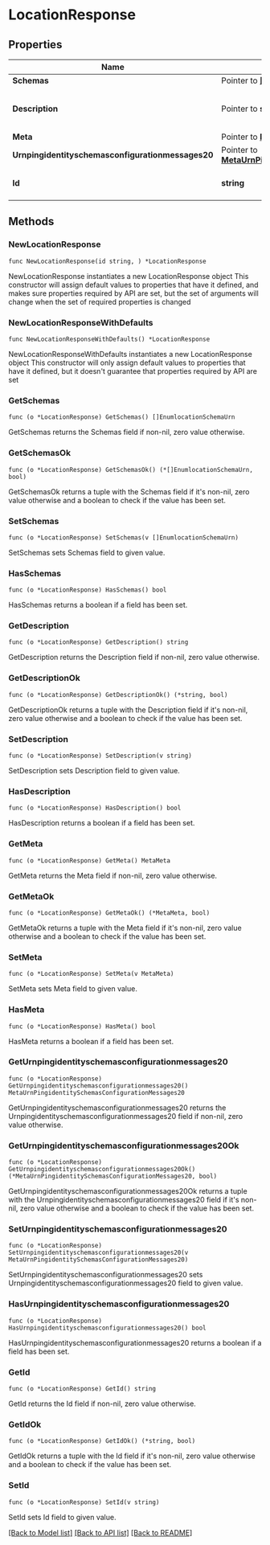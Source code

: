 # LocationResponse

## Properties

Name | Type | Description | Notes
------------ | ------------- | ------------- | -------------
**Schemas** | Pointer to [**[]EnumlocationSchemaUrn**](EnumlocationSchemaUrn.md) |  | [optional] 
**Description** | Pointer to **string** | A description for this Location | [optional] 
**Meta** | Pointer to [**MetaMeta**](MetaMeta.md) |  | [optional] 
**Urnpingidentityschemasconfigurationmessages20** | Pointer to [**MetaUrnPingidentitySchemasConfigurationMessages20**](MetaUrnPingidentitySchemasConfigurationMessages20.md) |  | [optional] 
**Id** | **string** | Name of the Location | 

## Methods

### NewLocationResponse

`func NewLocationResponse(id string, ) *LocationResponse`

NewLocationResponse instantiates a new LocationResponse object
This constructor will assign default values to properties that have it defined,
and makes sure properties required by API are set, but the set of arguments
will change when the set of required properties is changed

### NewLocationResponseWithDefaults

`func NewLocationResponseWithDefaults() *LocationResponse`

NewLocationResponseWithDefaults instantiates a new LocationResponse object
This constructor will only assign default values to properties that have it defined,
but it doesn't guarantee that properties required by API are set

### GetSchemas

`func (o *LocationResponse) GetSchemas() []EnumlocationSchemaUrn`

GetSchemas returns the Schemas field if non-nil, zero value otherwise.

### GetSchemasOk

`func (o *LocationResponse) GetSchemasOk() (*[]EnumlocationSchemaUrn, bool)`

GetSchemasOk returns a tuple with the Schemas field if it's non-nil, zero value otherwise
and a boolean to check if the value has been set.

### SetSchemas

`func (o *LocationResponse) SetSchemas(v []EnumlocationSchemaUrn)`

SetSchemas sets Schemas field to given value.

### HasSchemas

`func (o *LocationResponse) HasSchemas() bool`

HasSchemas returns a boolean if a field has been set.

### GetDescription

`func (o *LocationResponse) GetDescription() string`

GetDescription returns the Description field if non-nil, zero value otherwise.

### GetDescriptionOk

`func (o *LocationResponse) GetDescriptionOk() (*string, bool)`

GetDescriptionOk returns a tuple with the Description field if it's non-nil, zero value otherwise
and a boolean to check if the value has been set.

### SetDescription

`func (o *LocationResponse) SetDescription(v string)`

SetDescription sets Description field to given value.

### HasDescription

`func (o *LocationResponse) HasDescription() bool`

HasDescription returns a boolean if a field has been set.

### GetMeta

`func (o *LocationResponse) GetMeta() MetaMeta`

GetMeta returns the Meta field if non-nil, zero value otherwise.

### GetMetaOk

`func (o *LocationResponse) GetMetaOk() (*MetaMeta, bool)`

GetMetaOk returns a tuple with the Meta field if it's non-nil, zero value otherwise
and a boolean to check if the value has been set.

### SetMeta

`func (o *LocationResponse) SetMeta(v MetaMeta)`

SetMeta sets Meta field to given value.

### HasMeta

`func (o *LocationResponse) HasMeta() bool`

HasMeta returns a boolean if a field has been set.

### GetUrnpingidentityschemasconfigurationmessages20

`func (o *LocationResponse) GetUrnpingidentityschemasconfigurationmessages20() MetaUrnPingidentitySchemasConfigurationMessages20`

GetUrnpingidentityschemasconfigurationmessages20 returns the Urnpingidentityschemasconfigurationmessages20 field if non-nil, zero value otherwise.

### GetUrnpingidentityschemasconfigurationmessages20Ok

`func (o *LocationResponse) GetUrnpingidentityschemasconfigurationmessages20Ok() (*MetaUrnPingidentitySchemasConfigurationMessages20, bool)`

GetUrnpingidentityschemasconfigurationmessages20Ok returns a tuple with the Urnpingidentityschemasconfigurationmessages20 field if it's non-nil, zero value otherwise
and a boolean to check if the value has been set.

### SetUrnpingidentityschemasconfigurationmessages20

`func (o *LocationResponse) SetUrnpingidentityschemasconfigurationmessages20(v MetaUrnPingidentitySchemasConfigurationMessages20)`

SetUrnpingidentityschemasconfigurationmessages20 sets Urnpingidentityschemasconfigurationmessages20 field to given value.

### HasUrnpingidentityschemasconfigurationmessages20

`func (o *LocationResponse) HasUrnpingidentityschemasconfigurationmessages20() bool`

HasUrnpingidentityschemasconfigurationmessages20 returns a boolean if a field has been set.

### GetId

`func (o *LocationResponse) GetId() string`

GetId returns the Id field if non-nil, zero value otherwise.

### GetIdOk

`func (o *LocationResponse) GetIdOk() (*string, bool)`

GetIdOk returns a tuple with the Id field if it's non-nil, zero value otherwise
and a boolean to check if the value has been set.

### SetId

`func (o *LocationResponse) SetId(v string)`

SetId sets Id field to given value.



[[Back to Model list]](../README.md#documentation-for-models) [[Back to API list]](../README.md#documentation-for-api-endpoints) [[Back to README]](../README.md)


